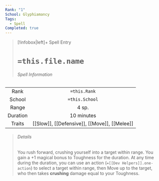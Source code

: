 ```yaml
---
Rank: "1"
School: Glyphiamancy
Tags:
  - Spell
Completed: true
---
```

> [!infobox|left]+ Spell Entry
> # `=this.file.name`
> ###### Spell Information
|        |                                          |
|:------:|:----------------------------------------:|
|  Rank  |               `=this.Rank`               |
| School |              `=this.School`              |
| Range  |                  4 sp.                   |
|    Duration    |           10 minutes                               |
| Traits | [[Slow]], [[Defensive]], [[Move]], [[Melee]] |
> ###### *Details*
> You rush forward, crushing yourself into a target within range. You gain a +1 magical bonus to Toughness for the duration. At any time during the duration, you can use an action (`=[[Dev Helpers]].one-action`) to select a target within range, then Move up to the target, who then takes **crushing** damage equal to your Toughness. 

